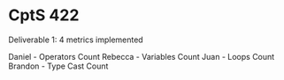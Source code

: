 # CptS 422

Deliverable 1: 4 metrics implemented

Daniel - Operators Count
Rebecca - Variables Count
Juan - Loops Count
Brandon - Type Cast Count